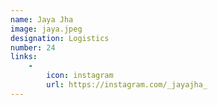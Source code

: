 ```yaml
---
name: Jaya Jha
image: jaya.jpeg
designation: Logistics
number: 24
links:
    -
        icon: instagram
        url: https://instagram.com/_jayajha_
---
```

